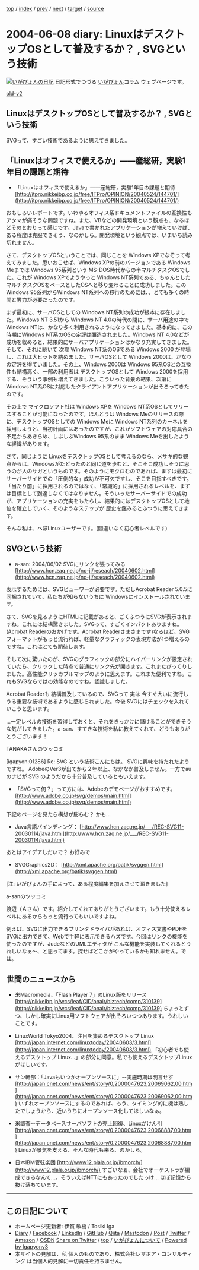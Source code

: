 [top](../index.html) 
 / [index](index.html) 
 / [prev](ig040607.html) 
 / [next](ig040610.html) 
 / [target](https://www.igapyon.jp/igapyon/diary/2004/ig040608.html) 
 / [source](https://github.com/igapyon/diary/blob/master/2004/ig040608.src.md) 

2004-06-08 diary: LinuxはデスクトップOSとして普及するか？ , SVGという技術
=====================================================================================================
[![いがぴょんの日記](https://www.igapyon.jp/igapyon/diary/images/iga202308_256.jpg "いがぴょん")](https://www.igapyon.jp/igapyon/diary/memo/memoigapyon.html) 日記形式でつづる [いがぴょん](https://www.igapyon.jp/igapyon/diary/memo/memoigapyon.html)コラム ウェブページです。

[old-v2](ig040608-orig.html)

## LinuxはデスクトップOSとして普及するか？ , SVGという技術

SVGって、すごい技術であるように思えてきました。


## 「Linuxはオフィスで使えるか」――産総研，実験1年目の課題と期待

* 「Linuxはオフィスで使えるか」――産総研，実験1年目の課題と期待
  [http://itpro.nikkeibp.co.jp/free/ITPro/OPINION/20040524/144701/](http://itpro.nikkeibp.co.jp/free/ITPro/OPINION/20040524/144701/)

おもしろいレポートです。いわゆるオフィス系ドキュメントファイルの互換性もアタマが痛そうな問題ですね。また、VBなどの開発環境という観点も、なるほどそのとおりって感じです。Javaで書かれたアプリケーションが増えていけば、ある程度は克服できそう、なのかしら。開発環境という観点では、いまいち読み切れません。

さて、デスクトップOSということでは、同じことを Windows XPでなぞって考えてみました。思いおこせば、Windows XPの前のバージョンである Windows Meまでは Windows 95系列という MS-DOS時代からの半マルチタスクOSでした。これが Windows XPでようやっと Windows NT系列である、ちゃんとしたマルチタスクOSをベースとしたOSへと移り変わることに成功しました。この Windows 95系列からWindows NT系列への移行のためには、、とても多くの時間と労力が必要だったのです。

まず最初に、サーバOSとしての Windows NT系列の成功が根本に存在しました。Windows
NT 3.51から Windows NT 4.0の時代の間に、サーバ用途の中で Windows NTは、かなり多く利用されるようになってきました。基本的に、この時期にWindows
NT系のOSの定評は醸造されました。Windows NT 4.0などが成功を収めると、結果的にサーバアプリケーションはかなり充実してきました。そして、それに続いて 次期
Windows NT系のOSである Windows 2000 が登場し、これは大ヒットを納めました。サーバOSとして
Windows 2000は、かなりの定評を得ていました。その上、Windows 2000は Windows
95系OSとの互換性も結構高く、一部の利用者は デスクトップOSとして Windows
2000を採用する、そういう事例も増えてきました。こういった背景の結果、次第にWindows
NT系OSに対応したクライアントアプリケーションが出そろってきたのです。

その上で マイクロソフト社は Windows XPを Windows NT系OSとしてリリースすることが可能になったのです。ほんとうは
Windows Meのリリースの際に、デスクトップOSとしての Windows Meに Windows
NT系列のカーネルを採用しようと、当初計画にはあったのですが、これがソフトウェアの対応具合の不足からあきらめ、しぶしぶWindows
95系のまま Windows Meを出したような経緯があります。

さて、同じように LinuxをデスクトップOSとして考えるのなら、メサキ的な観点からは、Windowsがたどったのと同じ道を歩むと、そこそこ成功しそうに思うのが人のサガというものです。そのようにモクロむのであれば、まずは最初にサーバーサイドでの「圧倒的な」成功が不可欠ですし、そこを目指すべきです。「当たり前」に採用されるのではなく、「常識的」に採用されるレベルを、まずは目標として到達しなくてはなりません。そういったサーバーサイドでの成功が、アプリケーションの充実をもたらし、結果的にはデスクトップOSとして地位を確立していく、そのようなステップが 歴史を鑑みるとふつうに思えてきます。

そんな私は、へぼLinuxユーザーです。(間違いなく初心者レベルです)

## SVGという技術

* a-san: 2004/06/02 SVGにリンクを張ってみる 
  [http://www.hcn.zaq.ne.jp/no-ji/reseach/20040602.html](http://www.hcn.zaq.ne.jp/no-ji/reseach/20040602.html)

表示するためには、SVGビューワーが必要です。ただしAcrobat Reader 5.0.5に同梱されていて、私たちが知らないうちに
Windowsにインストールされています。

さて、SVGを見るようにHTMLに記載があると、ごくふつうにSVGが表示されますね。これには結構驚きました。SVGって、すごくインパクトありますね。(Acrobat
Readerのおかげです。Acrobat Readerさまさまです)なるほど、SVGフォーマットがもっと流行れば、軽量なグラフィックの表現方法が1つ増えるのですね。これはとても期待します。

そして次に驚いたのが、SVGのグラフィックの部分にハイパーリンクが設定されていたら、クリックした時点で普通にリンク先が開きます。これまたびっくりしました。高性能クリッカブルマップのように思えます。これまた便利ですね。これもSVGならではの効能なのですね。認識しました。

Acrobat Readerも 結構普及しているので、SVGって 実は 今すぐ大いに流行しうる重要な技術であるように感じられました。今後 SVGにはチェックを入れていこうと思います。

…一定レベルの技術を習得しておくと、それをきっかけに儲けることができそうな気がしてきました。a-san、すてきな技術を私に教えてくれて、どうもありがとうございます！

TANAKAさんのツッコミ

[igapyon:01286] Re: SVG という技術こんにちは。
SVGに興味を持たれたようですね。
AdobeのVer3が出てから２年以上、なかなか普及しません。一方でau のナビが
SVG のようだから十分普及しているともいえます。

* 「SVGって何？」って方には、Adobeのデモページがおすすめです。
  [http://www.adobe.co.jp/svg/demos/main.html](http://www.adobe.co.jp/svg/demos/main.html)

下記のページを見たら構想が膨らむ？ かも…

* Java言語バインディング：
  [http://www.hcn.zaq.ne.jp/___/REC-SVG11-20030114/java.html](http://www.hcn.zaq.ne.jp/___/REC-SVG11-20030114/java.html)

あとはアイデアしだいで？ お好みで

* SVGGraphics2D：
  [http://xml.apache.org/batik/svggen.html](http://xml.apache.org/batik/svggen.html)

[注: いがぴょんの手によって、ある程度編集を加えさせて頂きました]

a-sanのツッコミ

渡辺（Ａさん）です。紹介してくれてありがとうございます。もう十分使えるレベルにあるからもっと流行ってもいいですよね。

例えば、SVGに出力できるプリンタドライバがあれば、オフィス文書やPDFをSVGに出力できて、Webで手軽に表示できるハズです。今回はリンクの機能を使ったのですが、JudeなどのUMLエディタが こんな機能を実装してくれるとうれしいなぁ～、と思ってます。探せばどこかがやっているかも知れません。では。

## 世間のニュースから

* 米Macromedia、「Flash Player 7」のLinux版をリリース
  [http://nikkeibp.jp/wcs/leaf/CID/onair/biztech/comp/310139](http://nikkeibp.jp/wcs/leaf/CID/onair/biztech/comp/310139)
  ちょっとずつ、しかし確実にLinux用ソフトウェアが出そろいつつあります。うれしいことです。
  
* LinuxWorld Tokyo2004、注目を集めるデスクトップ Linux
  [http://japan.internet.com/linuxtoday/20040603/3.html](http://japan.internet.com/linuxtoday/20040603/3.html)
  「初心者でも使えるデスクトップ Linux…」の部分に同意。私でも使えるデスクトップLinuxがほしいです。
  
* サン幹部：「Javaもいつかオープンソースに」--実施時期は明言せず
  [http://japan.cnet.com/news/ent/story/0,2000047623,20069062,00.htm](http://japan.cnet.com/news/ent/story/0,2000047623,20069062,00.htm)
  いずれオープンソースにするのであれば、もう、タイミング的に機は熟したでしょうから、近いうちにオープンソース化してほしいなぁ。
  
* 米調査--データベースサーバソフトの売上回復、Linuxがけん引
  [http://japan.cnet.com/news/ent/story/0,2000047623,20068887,00.htm](http://japan.cnet.com/news/ent/story/0,2000047623,20068887,00.htm)
  Linuxが景気を支える、そんな時代も来る、のかしら。
  
* 日本IBM管弦楽団 
  [http://www12.plala.or.jp/ibmorch/](http://www12.plala.or.jp/ibmorch/)
  すごいなぁ、会社でオーケストラが編成できるなんて…。そういえばNTTにもあったのでしたっけ…
  ほぼ記憶から抜け落ちています。


----------------------------------------------------------------------------------------------------

## この日記について

* ホームページ更新者: 伊賀 敏樹 / Tosiki Iga
* [Diary](https://www.igapyon.jp/igapyon/diary/) / [Facebook](https://www.facebook.com/igapyon) / [LinkedIn](https://www.linkedin.com/in/toshikiiga) / [GitHub](https://github.com/igapyon) / [Qiita](https://qiita.com/igapyon) / [Mastodon](https://social.vivaldi.net/@igapyon) / [Post](https://post.news/igapyon) / [Twitter](https://twitter.com/ToshikiIga) / [Amazon](https://www.amazon.co.jp/%E4%BC%8A%E8%B3%80-%E6%95%8F%E6%A8%B9/e/B004LTQWCQ) / [OSDN](https://ja.osdn.net/users/iga/)
[Share on Twitter](https://twitter.com/intent/tweet?hashtags=igapyon%2Cdiary%2C%E3%81%84%E3%81%8C%E3%81%B4%E3%82%87%E3%82%93&text=Linux%E3%81%AF%E3%83%87%E3%82%B9%E3%82%AF%E3%83%88%E3%83%83%E3%83%97OS%E3%81%A8%E3%81%97%E3%81%A6%E6%99%AE%E5%8F%8A%E3%81%99%E3%82%8B%E3%81%8B%EF%BC%9F+%2C+SVG%E3%81%A8%E3%81%84%E3%81%86%E6%8A%80%E8%A1%93&url=https%3A%2F%2Fwww.igapyon.jp%2Figapyon%2Fdiary%2F2004%2Fig040608.html) / [top](../index.html) / [いがぴょんについて](https://www.igapyon.jp/igapyon/diary/memo/memoigapyon.html) / [Powered by Igapyonv3](https://github.com/igapyon/igapyonv3)
* 本サイトの見解は、私 個人のものであり、株式会社レザボア・コンサルティング は当個人的見解に一切責任を持ちません。 
